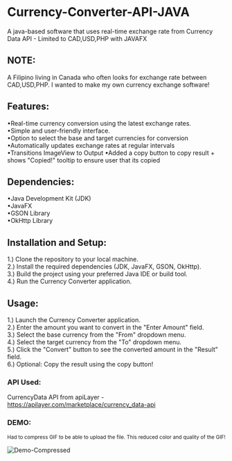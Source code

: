 # Currency-Converter-API-JAVA 
A java-based software that uses real-time exchange rate from Currency Data API - Limited to CAD,USD,PHP with JAVAFX

<h2>NOTE:</h2>
A Filipino living in Canada who often looks for exchange rate between CAD,USD,PHP. I wanted to make my own currency exchange software!

<h2>Features:</h2>

•Real-time currency conversion using the latest exchange rates.\
•Simple and user-friendly interface.\
•Option to select the base and target currencies for conversion\
•Automatically updates exchange rates at regular intervals\
•Transitions ImageView to Output
•Added a copy button to copy result + shows "Copied!" tooltip to ensure user that its copied


<h2>Dependencies:</h2>

•Java Development Kit (JDK)\
•JavaFX\
•GSON Library\
•OkHttp Library


<h2>Installation and Setup:</h2>

1.) Clone the repository to your local machine.\
2.) Install the required dependencies (JDK, JavaFX, GSON, OkHttp).\
3.) Build the project using your preferred Java IDE or build tool.\
4.) Run the Currency Converter application.

<h2>Usage:</h2>

1.) Launch the Currency Converter application.\
2.) Enter the amount you want to convert in the "Enter Amount" field.\
3.) Select the base currency from the "From" dropdown menu.\
4.) Select the target currency from the "To" dropdown menu.\
5.) Click the "Convert" button to see the converted amount in the "Result" field.\
6.) Optional: Copy the result using the copy button!


<h3>API Used:</h3>

CurrencyData API from apiLayer - https://apilayer.com/marketplace/currency_data-api

<h3>DEMO:</h3>
<sub>Had to compress GIF to be able to upload the file. This reduced color and quality of the GIF!</sub>

![Demo-Compressed](https://github.com/HAXN24/Currency-Converter-API-JAVA/assets/119154326/16cd7460-dd14-4b93-b890-82e3358f0118)
